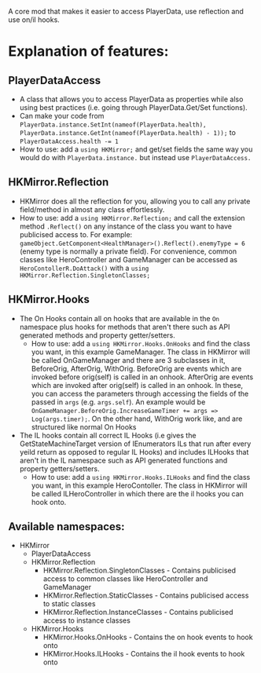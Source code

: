A core mod that makes it easier to access PlayerData, use reflection and use on/il hooks.   
# Explanation of features:
## **PlayerDataAccess** 
  * A class that allows you to access PlayerData as properties while also using best practices (i.e. going through PlayerData.Get/Set functions). 
  * Can make your code from `PlayerData.instance.SetInt(nameof(PlayerData.health), PlayerData.instance.GetInt(nameof(PlayerData.health) - 1));` to `PlayerDataAccess.health -= 1`
  * How to use: add a `using HKMirror;` and get/set fields the same way you would do with `PlayerData.instance.` but instead use `PlayerDataAccess.`
## **HKMirror.Reflection** 
  * HKMirror does all the reflection for you, allowing you to call any private field/method in almost any class effortlessly.
  * How to use: add a `using HKMirror.Reflection;` and call the extension method `.Reflect()` on any instance of the class you want to have publicised access to. For example: `gameObject.GetComponent<HealthManager>().Reflect().enemyType = 6` (enemy type is normally a private field). For convenience, common classes like HeroController and GameManager can be accessed as `HeroContollerR.DoAttack()` with a `using HKMirror.Reflection.SingletonClasses;` 
## **HKMirror.Hooks** 
  * The On Hooks contain all on hooks that are available in the `On` namespace plus hooks for methods that aren't there such as API generated methods and property getter/setters.
    * How to use: add a `using HKMirror.Hooks.OnHooks` and find the class you want, in this example GameManager. The class in HKMirror will be called OnGameManager and there are 3 subclasses in it, BeforeOrig, AfterOrig, WithOrig. BeforeOrig are events which are invoked before orig(self) is called in an onhook. AfterOrig are events which are invoked after orig(self) is called in an onhook. In these, you can access the parameters through accessing the fields of the passed in `args` (e.g. `args.self`). An example would be `OnGameManager.BeforeOrig.IncreaseGameTimer += args => Log(args.timer);`. On the other hand, WithOrig work like, and are structured like normal On Hooks
  * The IL hooks contain all correct IL Hooks (i.e gives the GetStateMachineTarget version of IEnumerators ILs that run after every yeild return as opposed to regular IL Hooks) and includes ILHooks that aren't in the IL namespace such as API generated functions and property getters/setters.
    * How to use: add a `using HKMirror.Hooks.ILHooks` and find the class you want, in this example HeroContoller. The class in HKMirror will be called ILHeroController in which there are the il hooks you can hook onto.

## Available namespaces:
* HKMirror
  * PlayerDataAccess
  * HKMirror.Reflection
    * HKMirror.Reflection.SingletonClasses - Contains publicised access to common classes like HeroController and GameManager
    * HKMirror.Reflection.StaticClasses - Contains publicised access to static classes
    * HKMirror.Reflection.InstanceClasses - Contains publicised access to instance classes
  * HKMirror.Hooks
    * HKMirror.Hooks.OnHooks - Contains the on hook events to hook onto
    * HKMirror.Hooks.ILHooks - Contains the il hook events to hook onto
